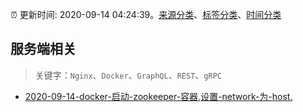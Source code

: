 :alarm_clock: 更新时间: 2020-09-14 04:24:39。[来源分类](../README.md)、[标签分类](../TAGS.md)、[时间分类](../TIMELINE.md)

## 服务端相关


> 关键字：`Nginx`、`Docker`、`GraphQL`、`REST`、`gRPC`



- [2020-09-14-docker-启动-zookeeper-容器,设置-network-为-host.](https://www.v2ex.com/t/706816) 